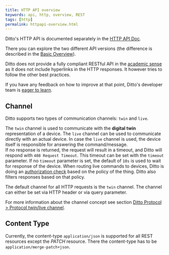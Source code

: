 ```yaml
---
title: HTTP API overview
keywords: api, http, overview, REST
tags: [http]
permalink: httpapi-overview.html
---
```


Ditto's HTTP API is documented separately in the [HTTP API Doc](http-api-doc.html).

There you can explore the two different API versions (the difference is described in the
[Basic Overview](basic-overview.html)).

Ditto does not provide a fully compliant RESTful API in the
[academic sense](https://www.ics.uci.edu/~fielding/pubs/dissertation/rest_arch_style.htm) as it does not include
hyperlinks in the HTTP responses.
It however tries to follow the other best practices.

If you have any feedback on how to improve at that point, Ditto's developer team is [eager to learn](feedback.html).

## Channel

Ditto supports two types of communication channels: `twin` and `live`. 

The `twin` channel is used to communicate with the **digital twin** representation of a device.
The `live` channel can be used to communicate directly with an actual device. 
In case the `live` channel is used, the device itself is responsible for answering the command/message.   
If no response is returned, the request will result in a timeout, and Ditto will respond with `408 Request Timeout`.
This timeout can be set with the `timeout` parameter. If no `timeout` parameter is set, the default of `10s` is used to
wait for response of the device.
When routing live commands to devices, Ditto is doing an [authorization check](basic-auth.html) based on the policy
of the thing. Ditto also filters responses based on that policy. 

The default channel for all HTTP requests is the `twin` channel. The channel can either be set via HTTP header or via
query parameter.

For more information about the channel concept see section [Ditto Protocol > Protocol twin/live channel](protocol-twinlive.html).

## Content Type

Currently, the content-type `application/json` is supported for all REST resources except the _PATCH_ resource.
There the content-type has to be `application/merge-patch+json`.

